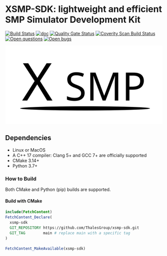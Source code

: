 # XSMP-SDK: lightweight and efficient SMP Simulator Development Kit

  [![Build Status](https://github.com/ThalesGroup/xsmp-sdk/actions/workflows/build.yml/badge.svg)](https://github.com/ThalesGroup/xsmp-sdk/actions/workflows/build.yml)
  [![doc](https://github.com/ThalesGroup/xsmp-sdk/actions/workflows/pages/pages-build-deployment/badge.svg)](https://github.com/ThalesGroup/xsmp-sdk/actions/workflows/pages/pages-build-deployment)
  [![Quality Gate Status](https://sonarcloud.io/api/project_badges/measure?project=ThalesGroup_xsmp-sdk&metric=alert_status)](https://sonarcloud.io/summary/new_code?id=ThalesGroup_xsmp-sdk)
  [![Coverity Scan Build Status](https://scan.coverity.com/projects/29012/badge.svg)](https://scan.coverity.com/projects/ThalesGroup-xsmp-sdk)
  [![Open questions](https://img.shields.io/static/v1?label=Discussions&message=Ask&color=blue&logo=github)](https://github.com/ThalesGroup/xsmp-sdk/discussions)
  [![Open bugs](https://img.shields.io/badge/Open-bugs-red.svg)](https://github.com/ThalesGroup/xsmp-sdk/labels/bug)

  ![XSMP logo](https://github.com/ThalesGroup/xsmp-modeler-core/blob/main/logo/xsmp.svg)


## Dependencies

- Linux or MacOS
- A C++ 17 compiler: Clang 5+ and GCC 7+ are officially supported
- CMake 3.14+
- Python 3.7+

### How to Build

Both CMake and Python (pip) builds are supported.

#### Build with CMake

```cmake
include(FetchContent)
FetchContent_Declare(
  xsmp-sdk
  GIT_REPOSITORY https://github.com/ThalesGroup/xsmp-sdk.git
  GIT_TAG        main # replace main with a specific tag
)

FetchContent_MakeAvailable(xsmp-sdk)
```
